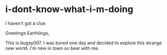 # i-dont-know-what-i-m-doing
I haven't got a clue

Greetings Earthlings,

This is bugsy007. I was bored one day and decided to explore this strange new world.
I'm new in town so bear with me.
